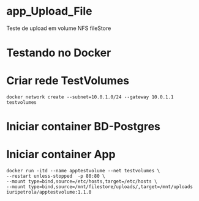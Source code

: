 # app_Upload_File
Teste de upload em volume NFS fileStore



# Testando no Docker

# Criar rede TestVolumes

    docker network create --subnet=10.0.1.0/24 --gateway 10.0.1.1 testvolumes


# Iniciar container BD-Postgres




# Iniciar container App
    docker run -itd --name apptestvolume --net testvolumes \
    --restart unless-stopped  -p 80:80 \
    --mount type=bind,source=/etc/hosts,target=/etc/hosts \
    --mount type=bind,source=/mnt/filestore/uploads/,target=/mnt/uploads iuripetrola/apptestvolume:1.1.0